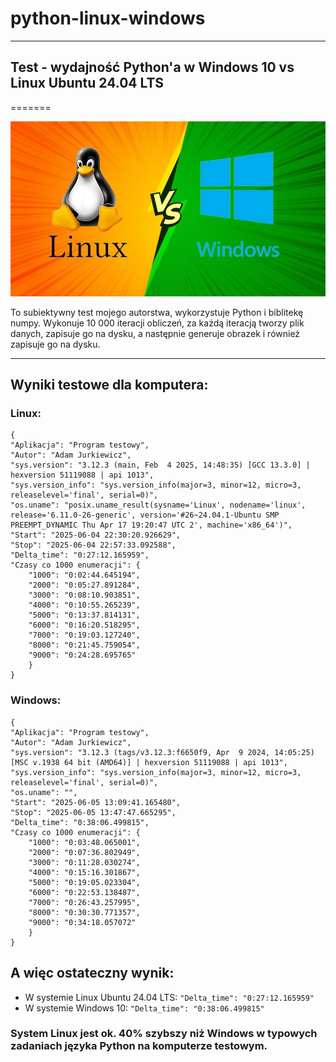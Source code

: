 # python-linux-windows
---

## Test - wydajność Python'a w Windows 10 vs Linux Ubuntu 24.04 LTS
=======


![logo](linux-vs-windows.jpg)

To subiektywny test mojego autorstwa, wykorzystuje Python i biblitekę numpy. Wykonuje 10 000 iteracji obliczeń, za każdą iteracją tworzy plik danych, zapisuje go na dysku, a następnie generuje obrazek i również zapisuje go na dysku.

---

## Wyniki testowe dla komputera:


### Linux:

```
{
"Aplikacja": "Program testowy",
"Autor": "Adam Jurkiewicz",
"sys.version": "3.12.3 (main, Feb  4 2025, 14:48:35) [GCC 13.3.0] | hexversion 51119088 | api 1013",
"sys.version_info": "sys.version_info(major=3, minor=12, micro=3, releaselevel='final', serial=0)",
"os.uname": "posix.uname_result(sysname='Linux', nodename='linux', release='6.11.0-26-generic', version='#26~24.04.1-Ubuntu SMP PREEMPT_DYNAMIC Thu Apr 17 19:20:47 UTC 2', machine='x86_64')",
"Start": "2025-06-04 22:30:20.926629",
"Stop": "2025-06-04 22:57:33.092588",
"Delta_time": "0:27:12.165959",
"Czasy co 1000 enumeracji": {
	"1000": "0:02:44.645194",
	"2000": "0:05:27.891284",
	"3000": "0:08:10.903851",
	"4000": "0:10:55.265239",
	"5000": "0:13:37.814131",
	"6000": "0:16:20.518295",
	"7000": "0:19:03.127240",
	"8000": "0:21:45.759054",
	"9000": "0:24:28.695765"
	}
}
```

### Windows:

```
{
"Aplikacja": "Program testowy",
"Autor": "Adam Jurkiewicz",
"sys.version": "3.12.3 (tags/v3.12.3:f6650f9, Apr  9 2024, 14:05:25) [MSC v.1938 64 bit (AMD64)] | hexversion 51119088 | api 1013", "sys.version_info": "sys.version_info(major=3, minor=12, micro=3, releaselevel='final', serial=0)",
"os.uname": "",
"Start": "2025-06-05 13:09:41.165480",
"Stop": "2025-06-05 13:47:47.665295",
"Delta_time": "0:38:06.499815",
"Czasy co 1000 enumeracji": {
	"1000": "0:03:48.065001",
	"2000": "0:07:36.802949",
	"3000": "0:11:28.030274",
	"4000": "0:15:16.301867",
	"5000": "0:19:05.023304",
	"6000": "0:22:53.138487",
	"7000": "0:26:43.257995",
	"8000": "0:30:30.771357",
	"9000": "0:34:18.057072"
	}
}
```

## A więc ostateczny wynik:

- W systemie Linux Ubuntu 24.04 LTS: `"Delta_time": "0:27:12.165959"`
- W systemie Windows 10: `"Delta_time": "0:38:06.499815"`

### System Linux jest ok. 40% szybszy niż Windows w typowych zadaniach języka Python na komputerze testowym.
